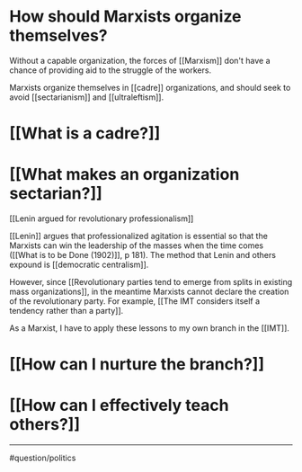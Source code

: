 # How should Marxists organize themselves?
Without a capable organization, the forces of [[Marxism]] don't have a chance of providing aid to the struggle of the workers.

Marxists organize themselves in [[cadre]] organizations, and should seek to avoid [[sectarianism]] and [[ultraleftism]]. 
# [[What is a cadre?]]
# [[What makes an organization sectarian?]]

[[Lenin argued for revolutionary professionalism]]

[[Lenin]] argues that professionalized agitation is essential so that the Marxists can win the leadership of the masses when the time comes ([[What is to be Done (1902)]], p 181). The method that Lenin and others expound is [[democratic centralism]]. 

However, since [[Revolutionary parties tend to emerge from splits in existing mass organizations]], in the meantime Marxists cannot declare the creation of the revolutionary party. For example, [[The IMT considers itself a tendency rather than a party]]. 

As a Marxist, I have to apply these lessons to my own branch in the [[IMT]]. 
# [[How can I nurture the branch?]]
# [[How can I effectively teach others?]]

---
#question/politics 